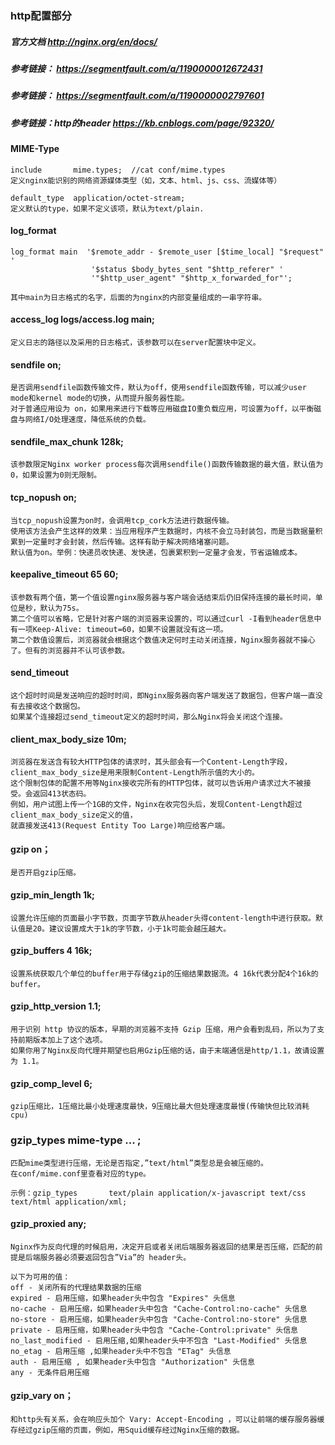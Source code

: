 ### http配置部分

#####    官方文档 http://nginx.org/en/docs/

#####    参考链接： https://segmentfault.com/a/1190000012672431

#####    参考链接： https://segmentfault.com/a/1190000002797601

#####    参考链接：http的header https://kb.cnblogs.com/page/92320/


####                MIME-Type
    include       mime.types;  //cat conf/mime.types
    定义nginx能识别的网络资源媒体类型（如，文本、html、js、css、流媒体等）
    
    default_type  application/octet-stream;
    定义默认的type，如果不定义该项，默认为text/plain.
    
####                log_format 
    log_format main  '$remote_addr - $remote_user [$time_local] "$request" '
                      '$status $body_bytes_sent "$http_referer" '
                      '"$http_user_agent" "$http_x_forwarded_for"';

    其中main为日志格式的名字，后面的为nginx的内部变量组成的一串字符串。
    
####                access_log logs/access.log  main;

    定义日志的路径以及采用的日志格式，该参数可以在server配置块中定义。
    

####                sendfile on;

    是否调用sendfile函数传输文件，默认为off，使用sendfile函数传输，可以减少user mode和kernel mode的切换，从而提升服务器性能。
    对于普通应用设为 on，如果用来进行下载等应用磁盘IO重负载应用，可设置为off，以平衡磁盘与网络I/O处理速度，降低系统的负载。
    
####                sendfile_max_chunk 128k;

    该参数限定Nginx worker process每次调用sendfile()函数传输数据的最大值，默认值为0，如果设置为0则无限制。
    
####                tcp_nopush on;

    当tcp_nopush设置为on时，会调用tcp_cork方法进行数据传输。
    使用该方法会产生这样的效果：当应用程序产生数据时，内核不会立马封装包，而是当数据量积累到一定量时才会封装，然后传输。这样有助于解决网络堵塞问题。
    默认值为on。举例：快递员收快递、发快递，包裹累积到一定量才会发，节省运输成本。

####                keepalive_timeout  65 60;

    该参数有两个值，第一个值设置nginx服务器与客户端会话结束后仍旧保持连接的最长时间，单位是秒，默认为75s。
    第二个值可以省略，它是针对客户端的浏览器来设置的，可以通过curl -I看到header信息中有一项Keep-Alive: timeout=60，如果不设置就没有这一项。
    第二个数值设置后，浏览器就会根据这个数值决定何时主动关闭连接，Nginx服务器就不操心了。但有的浏览器并不认可该参数。
    
####                send_timeout 

    这个超时时间是发送响应的超时时间，即Nginx服务器向客户端发送了数据包，但客户端一直没有去接收这个数据包。
    如果某个连接超过send_timeout定义的超时时间，那么Nginx将会关闭这个连接。

####                client_max_body_size 10m;

    浏览器在发送含有较大HTTP包体的请求时，其头部会有一个Content-Length字段，client_max_body_size是用来限制Content-Length所示值的大小的。
    这个限制包体的配置不用等Nginx接收完所有的HTTP包体，就可以告诉用户请求过大不被接受。会返回413状态码。
    例如，用户试图上传一个1GB的文件，Nginx在收完包头后，发现Content-Length超过client_max_body_size定义的值，
    就直接发送413(Request Entity Too Large)响应给客户端。

####                gzip on；

    是否开启gzip压缩。
    
####                gzip_min_length 1k; 

    设置允许压缩的页面最小字节数，页面字节数从header头得content-length中进行获取。默认值是20。建议设置成大于1k的字节数，小于1k可能会越压越大。

####                gzip_buffers 4 16k;

    设置系统获取几个单位的buffer用于存储gzip的压缩结果数据流。4 16k代表分配4个16k的buffer。
    
####                gzip_http_version 1.1;

    用于识别 http 协议的版本，早期的浏览器不支持 Gzip 压缩，用户会看到乱码，所以为了支持前期版本加上了这个选项。
    如果你用了Nginx反向代理并期望也启用Gzip压缩的话，由于末端通信是http/1.1，故请设置为 1.1。
    
####                gzip_comp_level 6; 

    gzip压缩比，1压缩比最小处理速度最快，9压缩比最大但处理速度最慢(传输快但比较消耗cpu)
    
### gzip_types mime-type ... ;

    匹配mime类型进行压缩，无论是否指定,”text/html”类型总是会被压缩的。
    在conf/mime.conf里查看对应的type。
    
    示例：gzip_types       text/plain application/x-javascript text/css text/html application/xml;
    
####                gzip_proxied any;

    Nginx作为反向代理的时候启用，决定开启或者关闭后端服务器返回的结果是否压缩，匹配的前提是后端服务器必须要返回包含”Via”的 header头。
    
    以下为可用的值：
    off - 关闭所有的代理结果数据的压缩
    expired - 启用压缩，如果header头中包含 "Expires" 头信息
    no-cache - 启用压缩，如果header头中包含 "Cache-Control:no-cache" 头信息
    no-store - 启用压缩，如果header头中包含 "Cache-Control:no-store" 头信息
    private - 启用压缩，如果header头中包含 "Cache-Control:private" 头信息
    no_last_modified - 启用压缩,如果header头中不包含 "Last-Modified" 头信息
    no_etag - 启用压缩 ,如果header头中不包含 "ETag" 头信息
    auth - 启用压缩 , 如果header头中包含 "Authorization" 头信息
    any - 无条件启用压缩
    
####                gzip_vary on；

    和http头有关系，会在响应头加个 Vary: Accept-Encoding ，可以让前端的缓存服务器缓存经过gzip压缩的页面，例如，用Squid缓存经过Nginx压缩的数据。
    

